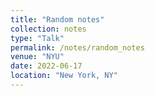 ```yaml
---
title: "Random notes"
collection: notes
type: "Talk"
permalink: /notes/random_notes
venue: "NYU"
date: 2022-06-17
location: "New York, NY"
---
```

